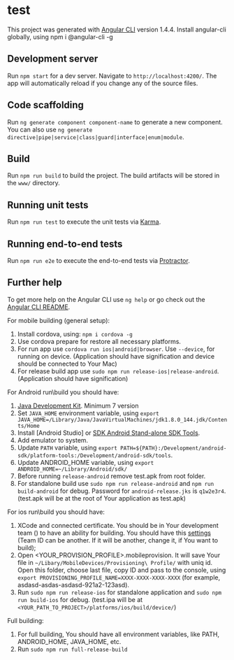 # test

This project was generated with [Angular CLI](https://github.com/angular/angular-cli) version 1.4.4. Install angular-cli globally, using npm i @angular-cli -g

## Development server

Run `npm start` for a dev server. Navigate to `http://localhost:4200/`. The app will automatically reload if you change any of the source files.

## Code scaffolding

Run `ng generate component component-name` to generate a new component. You can also use `ng generate directive|pipe|service|class|guard|interface|enum|module`.

## Build

Run `npm run build` to build the project. The build artifacts will be stored in the `www/` directory. 

## Running unit tests

Run `npm run test` to execute the unit tests via [Karma](https://karma-runner.github.io).

## Running end-to-end tests

Run `npm run e2e` to execute the end-to-end tests via [Protractor](http://www.protractortest.org/).

## Further help

To get more help on the Angular CLI use `ng help` or go check out the [Angular CLI README](https://github.com/angular/angular-cli/blob/master/README.md).

For mobile building (general setup):
1. Install cordova, using: `npm i cordova -g`
2. Use cordova prepare for restore all necessary platforms.
3. For run app use `cordova run ios|android|browser`. Use `--device`, for running on device. (Application should have signification and device should be connected to Your Mac)
3. For release build app use `sudo npm run release-ios|release-android`. (Application should have signification)

For Android run\build you should have:
1. [Java Development Kit](http://www.oracle.com/technetwork/java/javase/downloads/jdk8-downloads-2133151.html). Minimum 7 version
2. Set `JAVA_HOME` environment variable, using `export JAVA_HOME=/Library/Java/JavaVirtualMachines/jdk1.8.0_144.jdk/Contents/Home`
3. Install [Android Studio] or [SDK Android Stand-alone SDK Tools](https://developer.android.com/studio/index.html).
4. Add emulator to system.
5. Update `PATH` variable, using `export PATH=${PATH}:/Development/android-sdk/platform-tools:/Development/android-sdk/tools`.
6. Update ANDROID_HOME variable, using `export ANDROID_HOME=~/Library/Android/sdk/`
7. Before running `release-android` remove test.apk from root folder.
8. For standalone build use `sudo npm run release-android` and `npm run build-android` for debug. Password for `android-release.jks` is `q1w2e3r4`. (test.apk will be at the root of Your application as test.apk)

For ios run\build you should have: 
1. XCode and connected certificate. You should be in Your development team () to have an ability for building. You should have this [settings](http://prntscr.com/gspymx) (Team ID can be another. If it will be another, change it, if You want to build);
2. Open <YOUR_PROVISION_PROFILE>.mobileprovision. It will save Your file in `~/Libary/MobileDevices/Provisioning\ Profile/` with uniq id. 
Open this folder, choose last file, copy ID and pass to the console, using `export PROVISIONING_PROFILE_NAME=XXXX-XXXX-XXXX-XXXX` (for example, asdasd-asdas-asdasd-921a2-123asd).
3. Run `sudo npm run release-ios` for standalone application and `sudo npm run build-ios` for debug. (test.ipa will be at `<YOUR_PATH_TO_PROJECT>/platforms/ios/build/device/`)

Full building:
1. For full building, You should have all environment variables, like PATH, ANDROID_HOME, JAVA_HOME, etc.
2. Run `sudo npm run full-release-build`

